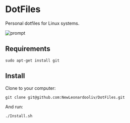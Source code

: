 # DotFiles
Personal dotfiles for Linux systems.

![prompt](https://i.imgur.com/Djut9uH.png)

Requirements
------------
    sudo apt-get install git

Install
-------

Clone to your computer:

    git clone git@github.com:NewLeonardooliv/DotFiles.git

And run:

    ./Install.sh
